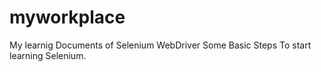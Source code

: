 # myworkplace

My learnig Documents of Selenium WebDriver
Some Basic Steps To start learning Selenium.
